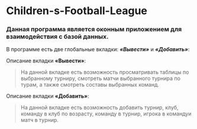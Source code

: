 # Children-s-Football-League

### Данная программа является оконным приложением для взаимодействия с базой данных.

В программе есть две глобальные вкладки: ***«Вывести»*** и ***«Добавить»***:

Описание вкладки **«Вывести»**:

>На данной вкладке есть возможность просматривать таблицы по выбранному турниру, смотреть матчи выбранного турнира по турам, а также смотреть составы выбранных команд.

Описание вкладки **«Добавить»**:

>На данной вкладке есть возможность добавить турнир, клуб, команду в клуб по возрасту, команду в турнир, игрока в командуи матч в турнир.
